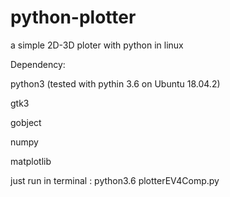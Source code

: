 # python-plotter
a simple 2D-3D ploter with python in linux 

Dependency:

python3 (tested with pythin 3.6 on Ubuntu 18.04.2)

gtk3

gobject

numpy

matplotlib

just run in terminal :  python3.6 plotterEV4Comp.py 

